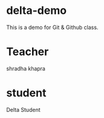# delta-demo
This is a demo for Git &amp; Github class.
# Teacher 
shradha khapra
# student
Delta Student